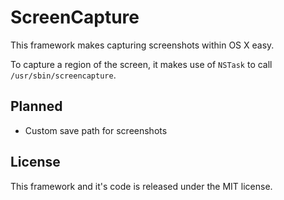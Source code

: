 # ScreenCapture

This framework makes capturing screenshots within OS X easy.

To capture a region of the screen, it makes use of `NSTask` to call `/usr/sbin/screencapture`.

## Planned

- Custom save path for screenshots

## License

This framework and it's code is released under the MIT license.
